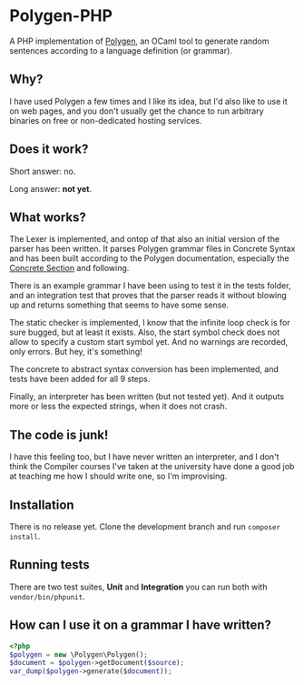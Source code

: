 # Polygen-PHP

A PHP implementation of [Polygen](http://polygen.org), an OCaml tool to generate random sentences according to a
language definition (or grammar).

## Why?

I have used Polygen a few times and I like its idea, but I'd also like to use it on web pages, and you don't usually get
the chance to run arbitrary binaries on free or non-dedicated hosting services.

## Does it work?

Short answer: no.

Long answer: **not yet**.

## What works?

The Lexer is implemented, and ontop of that also an initial version of the parser has been written.
It parses Polygen grammar files in Concrete Syntax and has been built according to the Polygen documentation, especially
the [Concrete Section](https://polygen.org/it/manuale#4.1.1_Sintassi_concreta) and following.

There is an example grammar I have been using to test it in the tests folder, and an integration test that proves
that the parser reads it without blowing up and returns something that seems to have some sense.

The static checker is implemented, I know that the infinite loop check is for sure bugged, but at least it exists.
Also, the start symbol check does not allow to specify a custom start symbol yet.
And no warnings are recorded, only errors.
But hey, it's something!

The concrete to abstract syntax conversion has been implemented, and tests have been added for all 9 steps.

Finally, an interpreter has been written (but not tested yet). And it outputs more or less the expected strings, when
it does not crash. 

## The code is junk!

I have this feeling too, but I have never written an interpreter, and I don't think the Compiler courses I've taken at
the university have done a good job at teaching me how I should write one, so I'm improvising.

## Installation

There is no release yet. Clone the development branch and run `composer install`.

## Running tests

There are two test suites, **Unit** and **Integration** you can run both with `vendor/bin/phpunit`.

## How can I use it on a grammar I have written?

```php
<?php
$polygen = new \Polygen\Polygen();
$document = $polygen->getDocument($source);
var_dump($polygen->generate($document));
```

